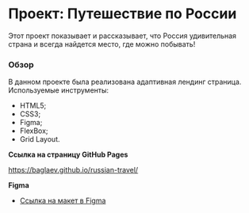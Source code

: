 # Проект: Путешествие по России
Этот проект показывает и рассказывает, что Россия удивительная страна и всегда найдется место, где можно побывать!

### Обзор
В данном проекте была реализована адаптивная лендинг страница. Используемые инструменты:
* HTML5;
* CSS3;
* Figma;
* FlexBox;
* Grid Layout.

**Ссылка на страницу GitHub Pages**

https://baglaev.github.io/russian-travel/

**Figma**

* [Ссылка на макет в Figma](https://www.figma.com/file/5S2WSbEFL6awjVWJ0NWL8Q/Sprint-3_-Russia-_-desktop-mobile?node-id=28503%3A0)